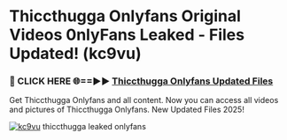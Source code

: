 # Thiccthugga Onlyfans Original Videos 0nlyFans Leaked - Files Updated! (kc9vu)

<h3>🔴 CLICK HERE 🌐==►► <a href="https://tinyurl.com/x26r9saj" rel="nofollow">Thiccthugga Onlyfans Updated Files</a></h3>

Get Thiccthugga Onlyfans and all content. Now you can access all videos and pictures of Thiccthugga Onlyfans. New Updated Files 2025!

[![kc9vu](https://i.imgur.com/LkgZPqh.gif)](https://tinyurl.com/x26r9saj)
thiccthugga leaked onlyfans